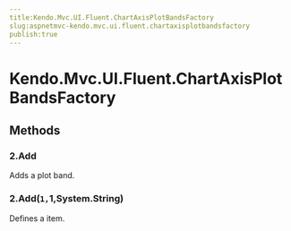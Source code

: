 ```yaml
---
title:Kendo.Mvc.UI.Fluent.ChartAxisPlotBandsFactory
slug:aspnetmvc-kendo.mvc.ui.fluent.chartaxisplotbandsfactory
publish:true
---
```


# Kendo.Mvc.UI.Fluent.ChartAxisPlotBandsFactory

## Methods

### 2.Add
Adds a plot band.

### 2.Add(`1,`1,System.String)
Defines a item.